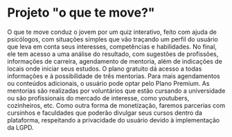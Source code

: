 # Projeto "o que te move?"

O que te move conduz o jovem por um quiz interativo, feito com ajuda de psicólogos, com situações simples que vão traçando um perfil do usuário que leva em conta seus interesses, competências e habilidades. No final, ele tem acesso a uma análise do resultado, com sugestões de profissões, informações de carreira, agendamento de mentoria, além de indicações de locais onde iniciar seus estudos. O plano gratuito dá acesso a todas informações e à possibilidade de três mentorias. Para mais agendamentos ou conteúdos adicionais, o usuário pode optar pelo Plano Premium. As mentorias são realizadas por voluntários que estão cursando a universidade ou são profissionais do mercado de interesse, como youtubers, cozinheiros, etc. Como outra forma de monetização, faremos parcerias com cursinhos e faculdades que poderão divulgar seus cursos dentro da plataforma, respeitando a privacidade do usuário devido à implementação da LGPD.
